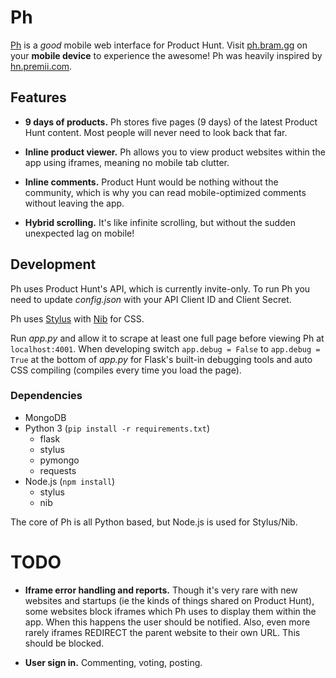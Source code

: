 # Ph

[Ph][ph] is a *good* mobile web interface for Product Hunt. Visit
[ph.bram.gg][ph] on your **mobile device** to experience the awesome! Ph was
heavily inspired by [hn.premii.com][hn].


## Features

- **9 days of products.** Ph stores five pages (9 days) of the latest Product
Hunt content. Most people will never need to look back that far.

- **Inline product viewer.** Ph allows you to view product websites within the
app using iframes, meaning no mobile tab clutter.

- **Inline comments.** Product Hunt would be nothing without the community,
which is why you can read mobile-optimized comments without leaving the app.

- **Hybrid scrolling.** It's like infinite scrolling, but without the sudden
unexpected lag on mobile!


## Development

Ph uses Product Hunt's API, which is currently invite-only. To run Ph you need
to update *config.json* with your API Client ID and Client Secret.

Ph uses [Stylus][stylus] with [Nib][nib] for CSS.

Run *app.py* and allow it to scrape at least one full page before viewing Ph at
`localhost:4001`. When developing switch `app.debug = False` to `app.debug =
True` at the bottom of *app.py* for Flask's built-in debugging tools and auto
CSS compiling (compiles every time you load the page).

### Dependencies

- MongoDB
- Python 3 (`pip install -r requirements.txt`)
  - flask
  - stylus
  - pymongo
  - requests
- Node.js (`npm install`)
  - stylus
  - nib

The core of Ph is all Python based, but Node.js is used for Stylus/Nib.


# TODO

- **Iframe error handling and reports.** Though it's very rare with new
websites and startups (ie the kinds of things shared on Product Hunt), some
websites block iframes which Ph uses to display them within the app. When this
happens the user should be notified. Also, even more rarely iframes REDIRECT
the parent website to their own URL. This should be blocked.

- **User sign in.** Commenting, voting, posting.


[ph]: http://ph.bram.gg
[hn]: http://hn.premii.com
[stylus]: https://learnboost.github.io/stylus/
[nib]: https://visionmedia.github.io/nib/
[ex]: http://example.com
[screenshot]: promo/android-screenshot.png
